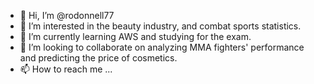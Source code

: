 - 👋 Hi, I’m @rodonnell77
- 👀 I’m interested in the beauty industry, and combat sports statistics.
- 🌱 I’m currently learning AWS and studying for the exam. 
- 💞️ I’m looking to collaborate on analyzing MMA fighters' performance and predicting the price of cosmetics.
- 📫 How to reach me ...

<!---
rodonnell77/rodonnell77 is a ✨ special ✨ repository because its `README.md` (this file) appears on your GitHub profile.
You can click the Preview link to take a look at your changes.
--->
